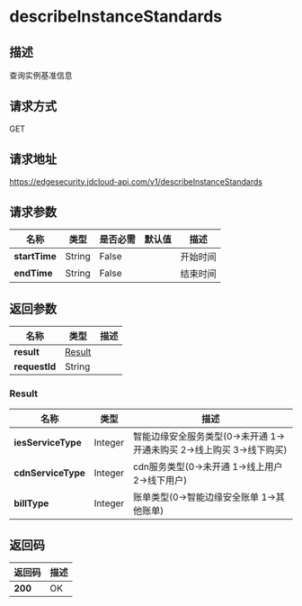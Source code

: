 # describeInstanceStandards


## 描述
查询实例基准信息

## 请求方式
GET

## 请求地址
https://edgesecurity.jdcloud-api.com/v1/describeInstanceStandards


## 请求参数
|名称|类型|是否必需|默认值|描述|
|---|---|---|---|---|
|**startTime**|String|False| |开始时间|
|**endTime**|String|False| |结束时间|


## 返回参数
|名称|类型|描述|
|---|---|---|
|**result**|[Result](#result)| |
|**requestId**|String| |

### <div id="result">Result</div>
|名称|类型|描述|
|---|---|---|
|**iesServiceType**|Integer|智能边缘安全服务类型(0->未开通 1->开通未购买 2->线上购买 3->线下购买)|
|**cdnServiceType**|Integer|cdn服务类型(0->未开通 1->线上用户 2->线下用户)|
|**billType**|Integer|账单类型(0->智能边缘安全账单 1->其他账单)|

## 返回码
|返回码|描述|
|---|---|
|**200**|OK|

